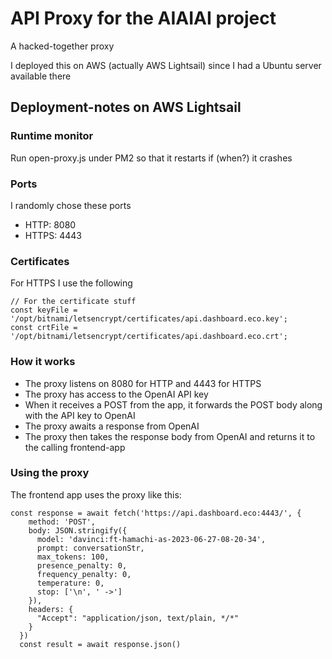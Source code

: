 # API Proxy for the AIAIAI project

A hacked-together proxy

I deployed this on AWS (actually AWS Lightsail) since I had a Ubuntu server available there

## Deployment-notes on AWS Lightsail

### Runtime monitor
Run open-proxy.js under PM2 so that it restarts if (when?) it crashes

### Ports
I randomly chose these ports
- HTTP: 8080
- HTTPS: 4443

### Certificates
For HTTPS I use the following
````
// For the certificate stuff
const keyFile = '/opt/bitnami/letsencrypt/certificates/api.dashboard.eco.key';
const crtFile = '/opt/bitnami/letsencrypt/certificates/api.dashboard.eco.crt';
````

### How it works
- The proxy listens on 8080 for HTTP and 4443 for HTTPS
- The proxy has access to the OpenAI API key
- When it receives a POST from the app, it forwards the POST body along with the API key to OpenAI
- The proxy awaits a response from OpenAI
- The proxy then takes the response body from OpenAI and returns it to the calling frontend-app

### Using the proxy
The frontend app uses the proxy like this:
````
const response = await fetch('https://api.dashboard.eco:4443/', {
    method: 'POST',
    body: JSON.stringify({
      model: 'davinci:ft-hamachi-as-2023-06-27-08-20-34',
      prompt: conversationStr,
      max_tokens: 100,
      presence_penalty: 0,
      frequency_penalty: 0,
      temperature: 0,
      stop: ['\n', ' ->']
    }),
    headers: {
      "Accept": "application/json, text/plain, */*"
    }
  })
  const result = await response.json()
````

